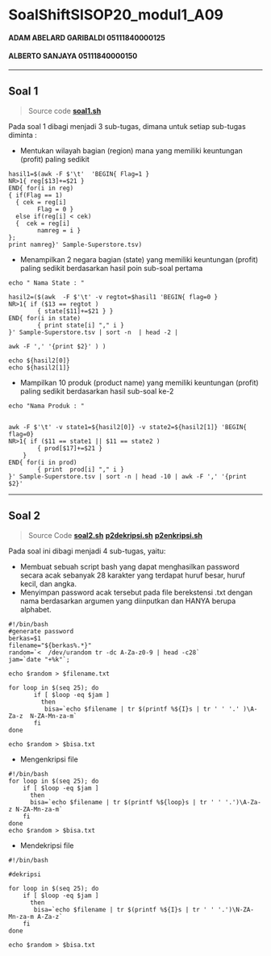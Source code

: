 # SoalShiftSISOP20_modul1_A09
#### ADAM ABELARD GARIBALDI 05111840000125
#### ALBERTO SANJAYA 05111840000150
---

## Soal 1
 > Source code 
 > **[soal1.sh](https://github.com/Alberto0150/SoalShiftSISOP20_modul1_A09/blob/master/Soal1/soal1.sh)**

Pada soal 1 dibagi menjadi 3 sub-tugas, dimana untuk setiap sub-tugas diminta :
* Mentukan wilayah bagian (region) mana yang memiliki keuntungan (profit) paling sedikit

```
hasil1=$(awk -F $'\t'  'BEGIN{ Flag=1 }
NR>1{ reg[$13]+=$21 }
END{ for(i in reg)
{ if(Flag == 1)
  { cek = reg[i]
        Flag = 0 }
  else if(reg[i] < cek)
  {  cek = reg[i]
        namreg = i }
};
print namreg}' Sample-Superstore.tsv)
```
* Menampilkan 2 negara bagian (state) yang memiliki keuntungan (profit) paling sedikit berdasarkan hasil poin sub-soal pertama

```
echo " Nama State : "

hasil2=($(awk  -F $'\t' -v regtot=$hasil1 'BEGIN{ flag=0 }
NR>1{ if ($13 == regtot )
        { state[$11]+=$21 } }
END{ for(i in state)
        { print state[i] "," i }
}' Sample-Superstore.tsv | sort -n  | head -2 |

awk -F ',' '{print $2}' ) )

echo ${hasil2[0]}
echo ${hasil2[1]}
```

* Mampilkan 10 produk (product name) yang memiliki keuntungan (profit) paling sedikit berdasarkan hasil sub-soal ke-2

```
echo "Nama Produk : "


awk -F $'\t' -v state1=${hasil2[0]} -v state2=${hasil2[1]} 'BEGIN{ flag=0}
NR>1{ if ($11 == state1 || $11 == state2 )
        { prod[$17]+=$21 }
    }
END{ for(i in prod)
        { print  prod[i] "," i }
}' Sample-Superstore.tsv | sort -n | head -10 | awk -F ',' '{print $2}'
```
---

## Soal 2
 > Source Code 
 > **[soal2.sh](https://github.com/Alberto0150/SoalShiftSISOP20_modul1_A09/blob/master/Soal2/Soal2.sh)**
 > **[p2dekripsi.sh](https://github.com/Alberto0150/SoalShiftSISOP20_modul1_A09/blob/master/Soal2/p2dekripsi.sh)**
 > **[p2enkripsi.sh](https://github.com/Alberto0150/SoalShiftSISOP20_modul1_A09/blob/master/Soal2/p2enkripsi.sh)**
 
Pada soal ini dibagi menjadi 4 sub-tugas, yaitu:
* Membuat sebuah script bash yang dapat menghasilkan password secara acak sebanyak 28 karakter yang terdapat huruf besar, huruf kecil, dan angka.
* Menyimpan password acak tersebut pada file berekstensi .txt dengan nama berdasarkan argumen yang diinputkan dan HANYA berupa alphabet.
 ```
 #!/bin/bash
#generate password
berkas=$1 
filename="${berkas%.*}"
random=`<  /dev/urandom tr -dc A-Za-z0-9 | head -c28`
jam=`date "+%k"`;

echo $random > $filename.txt

for loop in $(seq 25); do
        if [ $loop -eq $jam ]
          then 
           bisa=`echo $filename | tr $(printf %${I}s | tr ' ' '.' )\A-Za-z  N-ZA-Mn-za-m`
        fi
done

echo $random > $bisa.txt
 ```
* Mengenkripsi file
```
#!/bin/bash
for loop in $(seq 25); do
	if [ $loop -eq $jam ]
	  then
	  bisa=`echo $filename | tr $(printf %${loop}s | tr ' ' '.')\A-Za-z N-ZA-Mn-za-m`
	fi
done
echo $random > $bisa.txt
```
* Mendekripsi file
```
#!/bin/bash

#dekripsi

for loop in $(seq 25); do
	if [ $loop -eq $jam ]
	  then
	   bisa=`echo $filename | tr $(printf %${I}s | tr ' ' '.')\N-ZA-Mn-za-m A-Za-z`
	fi
done

echo $random > $bisa.txt
```
